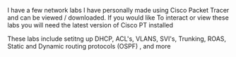 I have a few network labs I have personally made using Cisco Packet Tracer and can be viewed / downloaded. If you would like
To interact or view these labs you will need the latest version of Cisco PT installed 


These labs include setitng up DHCP, ACL's, VLANS, SVI's, Trunking, ROAS, Static and Dynamic routing protocols (OSPF) , and more 


